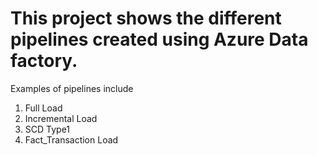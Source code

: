 # This project shows the different pipelines created using Azure Data factory.
Examples of pipelines include
1. Full Load
2. Incremental Load
3. SCD Type1
4. Fact_Transaction Load
